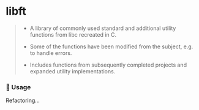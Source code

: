 # libft

> - A library of commonly used standard and additional utility functions from libc recreated in C.
> 
> - Some of the functions have been modified from the subject, e.g. to handle errors.
> 
> - Includes functions from subsequently completed projects and expanded utility implementations.

### 🚨 Usage

Refactoring...
